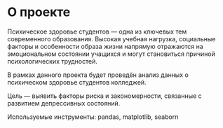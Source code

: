 # О проекте

Психическое здоровье студентов — одна из ключевых тем современного образования. Высокая учебная нагрузка, социальные факторы и особенности образа жизни напрямую отражаются на эмоциональном состоянии учащихся и могут становиться причиной психологических трудностей.

В рамках данного проекта будет проведён анализ данных о психическом здоровье студентов колледжей.

Цель — выявить факторы риска и закономерности, связанные с развитием депрессивных состояний.

Используемые инструменты: pandas, matplotlib, seaborn
